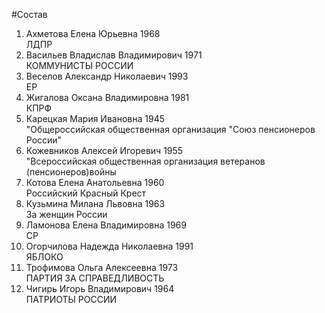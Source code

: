 #Состав
1. Ахметова Елена Юрьевна 1968   
    ЛДПР
2. Васильев Владислав Владимирович 1971   
    КОММУНИСТЫ РОССИИ
3. Веселов Александр Николаевич 1993   
    ЕР
4. Жигалова Оксана Владимировна 1981   
    КПРФ
5. Карецкая Мария Ивановна 1945   
    "Общероссийская общественная организация "Союз пенсионеров России"
6. Кожевников Алексей Игоревич 1955   
    "Всероссийская общественная организация ветеранов (пенсионеров)войны
7. Котова Елена Анатольевна 1960   
    Российский Красный Крест
8. Кузьмина Милана Львовна 1963   
    За женщин России
9. Ламонова Елена Владимировна 1969   
    СР
10. Огорчилова Надежда Николаевна 1991   
    ЯБЛОКО
11. Трофимова Ольга Алексеевна 1973   
    ПАРТИЯ ЗА СПРАВЕДЛИВОСТЬ
12. Чигирь Игорь Владимирович 1964   
    ПАТРИОТЫ РОССИИ
